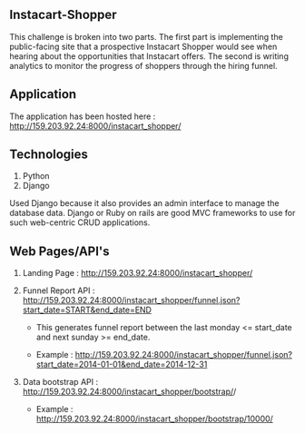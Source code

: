 ## Instacart-Shopper
This challenge is broken into two parts. The first part is implementing the public-facing site that a prospective Instacart Shopper would see when hearing about the opportunities that Instacart offers. The second is writing analytics to monitor the progress of shoppers through the hiring funnel.

## Application
The application has been hosted here : http://159.203.92.24:8000/instacart_shopper/

## Technologies
1. Python
2. Django

Used Django because it also provides an admin interface to manage the database data. Django or Ruby on rails are good MVC frameworks to use for such web-centric CRUD applications.

## Web Pages/API's
1. Landing Page : http://159.203.92.24:8000/instacart_shopper/
2. Funnel Report API : http://159.203.92.24:8000/instacart_shopper/funnel.json?start_date=START&end_date=END

    * This generates funnel report between the last monday <= start_date and next sunday >= end_date.
    
    * Example : http://159.203.92.24:8000/instacart_shopper/funnel.json?start_date=2014-01-01&end_date=2014-12-31

3. Data bootstrap API : http://159.203.92.24:8000/instacart_shopper/bootstrap/<count>/
   
    * Example : http://159.203.92.24:8000/instacart_shopper/bootstrap/10000/


